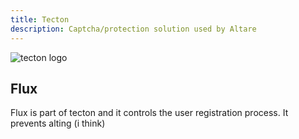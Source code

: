 ```yaml
---
title: Tecton
description: Captcha/protection solution used by Altare
---
```


![tecton logo](https://summerhosts.github.io/media/altare/tecton/tecton.png)

## Flux
Flux is part of tecton and it controls the user registration process. It prevents alting (i think)
